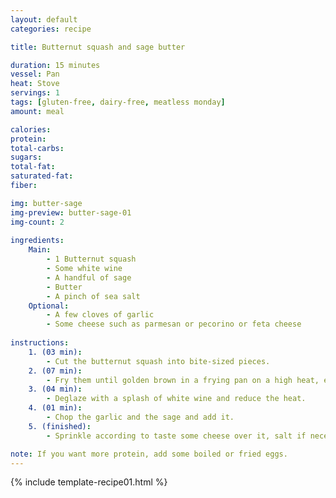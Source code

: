 ```yaml
---
layout: default
categories: recipe

title: Butternut squash and sage butter

duration: 15 minutes
vessel: Pan
heat: Stove
servings: 1
tags: [gluten-free, dairy-free, meatless monday]
amount: meal

calories: 
protein: 
total-carbs: 
sugars: 
total-fat:
saturated-fat: 
fiber: 

img: butter-sage
img-preview: butter-sage-01
img-count: 2
    
ingredients:
    Main:
        - 1 Butternut squash
        - Some white wine
        - A handful of sage
        - Butter
        - A pinch of sea salt
    Optional:
        - A few cloves of garlic
        - Some cheese such as parmesan or pecorino or feta cheese 
  
instructions:
    1. (03 min): 
        - Cut the butternut squash into bite-sized pieces.
    2. (07 min): 
        - Fry them until golden brown in a frying pan on a high heat, enriched with a small piece of butter.
    3. (04 min): 
        - Deglaze with a splash of white wine and reduce the heat.
    4. (01 min): 
        - Chop the garlic and the sage and add it.
    5. (finished): 
        - Sprinkle according to taste some cheese over it, salt if necessary - Bon appetit!

note: If you want more protein, add some boiled or fried eggs.
---
```

<!--more-->

{% include template-recipe01.html %}

